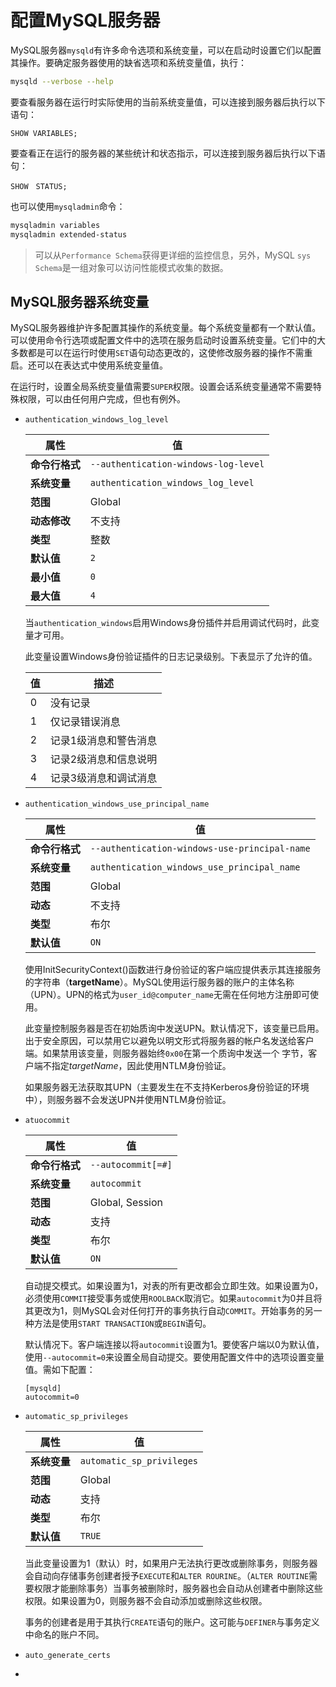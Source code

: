 # 配置MySQL服务器

MySQL服务器`mysqld`有许多命令选项和系统变量，可以在启动时设置它们以配置其操作。要确定服务器使用的缺省选项和系统变量值，执行：

```bash
mysqld --verbose --help
```

要查看服务器在运行时实际使用的当前系统变量值，可以连接到服务器后执行以下语句：

```mysql
SHOW VARIABLES;
```

要查看正在运行的服务器的某些统计和状态指示，可以连接到服务器后执行以下语句：

```mysql
SHOW　STATUS;
```

也可以使用`mysqladmin`命令：

```bash
mysqladmin variables 
mysqladmin extended-status
```

> 可以从`Performance Schema`获得更详细的监控信息，另外，MySQL `sys Schema`是一组对象可以访问性能模式收集的数据。



## MySQL服务器系统变量

MySQL服务器维护许多配置其操作的系统变量。每个系统变量都有一个默认值。可以使用命令行选项或配置文件中的选项在服务启动时设置系统变量。它们中的大多数都是可以在运行时使用`SET`语句动态更改的，这使修改服务器的操作不需重启。还可以在表达式中使用系统变量值。

在运行时，设置全局系统变量值需要`SUPER`权限。设置会话系统变量通常不需要特殊权限，可以由任何用户完成，但也有例外。

- `authentication_windows_log_level`

  | 属性                | 值                                |
  | ----------------------- | ------------------------------------ |
  | **命令行格式** | `--authentication-windows-log-level` |
  | **系统变量**   | `authentication_windows_log_level`   |
  | **范围**            | Global                               |
  | **动态修改**         | 不支持                             |
  | **类型**                | 整数                          |
  | **默认值**    | `2`                                  |
  | **最小值**       | `0`                                  |
  | **最大值**       | `4`                                  |

  当`authentication_windows`启用Windows身份插件并启用调试代码时，此变量才可用。

  此变量设置Windows身份验证插件的日志记录级别。下表显示了允许的值。

  | 值   | 描述                  |
  | ---- | --------------------- |
  | 0    | 没有记录              |
  | 1    | 仅记录错误消息        |
  | 2    | 记录1级消息和警告消息 |
  | 3    | 记录2级消息和信息说明 |
  | 4    | 记录3级消息和调试消息 |

- `authentication_windows_use_principal_name`

  | 属性           | 值                                            |
  | -------------- | --------------------------------------------- |
  | **命令行格式** | `--authentication-windows-use-principal-name` |
  | **系统变量**   | `authentication_windows_use_principal_name`   |
  | **范围**       | Global                                        |
  | **动态**       | 不支持                                        |
  | **类型**       | 布尔                                          |
  | **默认值**     | `ON`                                          |

  使用InitSecurityContext()函数进行身份验证的客户端应提供表示其连接服务的字符串（**targetName**）。MySQL使用运行服务器的账户的主体名称（UPN）。UPN的格式为`user_id@computer_name`无需在任何地方注册即可使用。

  此变量控制服务器是否在初始质询中发送UPN。默认情况下，该变量已启用。出于安全原因，可以禁用它以避免以明文形式将服务器的帐户名发送给客户端。如果禁用该变量，则服务器始终`0x00`在第一个质询中发送一个 字节，客户端不指定*targetName*，因此使用NTLM身份验证。

  如果服务器无法获取其UPN（主要发生在不支持Kerberos身份验证的环境中），则服务器不会发送UPN并使用NTLM身份验证。

- `atuocommit`

  | 属性           | 值                 |
  | -------------- | ------------------ |
  | **命令行格式** | `--autocommit[=#]` |
  | **系统变量**   | `autocommit`       |
  | **范围**       | Global, Session    |
  | **动态**       | 支持               |
  | **类型**       | 布尔               |
  | **默认值**     | `ON`               |

  自动提交模式。如果设置为1，对表的所有更改都会立即生效。如果设置为0，必须使用`COMMIT`接受事务或使用`ROOLBACK`取消它。如果`autocommit`为0并且将其更改为1，则MySQL会对任何打开的事务执行自动`COMMIT`。开始事务的另一种方法是使用`START TRANSACTION`或`BEGIN`语句。

  默认情况下。客户端连接以将`autocommit`设置为1。要使客户端以0为默认值，使用`--autocommit=0`来设置全局自动提交。要使用配置文件中的选项设置变量值。需如下配置：

  ```mysql
  [mysqld]
  autocommit=0
  ```

- `automatic_sp_privileges`

  | 属性         | 值                        |
  | ------------ | ------------------------- |
  | **系统变量** | `automatic_sp_privileges` |
  | **范围**     | Global                    |
  | **动态**     | 支持                      |
  | **类型**     | 布尔                      |
  | **默认值**   | `TRUE`                    |

  当此变量设置为1（默认）时，如果用户无法执行更改或删除事务，则服务器会自动向存储事务创建者授予`EXECUTE`和`ALTER ROURINE`。（`ALTER ROUTINE`需要权限才能删除事务）当事务被删除时，服务器也会自动从创建者中删除这些权限。如果设置为0，则服务器不会自动添加或删除这些权限。

  事务的创建者是用于其执行`CREATE`语句的账户。这可能与`DEFINER`与事务定义中命名的账户不同。

- `auto_generate_certs`

- 

